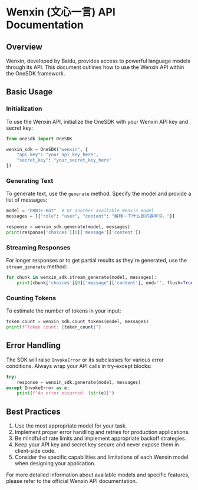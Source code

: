 
# Wenxin (文心一言) API Documentation

## Overview

Wenxin, developed by Baidu, provides access to powerful language models through its API. This document outlines how to use the Wenxin API within the OneSDK framework.

## Basic Usage

### Initialization

To use the Wenxin API, initialize the OneSDK with your Wenxin API key and secret key:

```python
from onesdk import OneSDK

wenxin_sdk = OneSDK("wenxin", {
    "api_key": "your_api_key_here",
    "secret_key": "your_secret_key_here"
})
```

### Generating Text

To generate text, use the `generate` method. Specify the model and provide a list of messages:

```python
model = "ERNIE-Bot"  # Or another available Wenxin model
messages = [{"role": "user", "content": "解释一下什么是机器学习。"}]

response = wenxin_sdk.generate(model, messages)
print(response['choices'][0]['message']['content'])
```

### Streaming Responses

For longer responses or to get partial results as they're generated, use the `stream_generate` method:

```python
for chunk in wenxin_sdk.stream_generate(model, messages):
    print(chunk['choices'][0]['message']['content'], end='', flush=True)
```

### Counting Tokens

To estimate the number of tokens in your input:

```python
token_count = wenxin_sdk.count_tokens(model, messages)
print(f"Token count: {token_count}")
```

## Error Handling

The SDK will raise `InvokeError` or its subclasses for various error conditions. Always wrap your API calls in try-except blocks:

```python
try:
    response = wenxin_sdk.generate(model, messages)
except InvokeError as e:
    print(f"An error occurred: {str(e)}")
```

## Best Practices

1. Use the most appropriate model for your task.
2. Implement proper error handling and retries for production applications.
3. Be mindful of rate limits and implement appropriate backoff strategies.
4. Keep your API key and secret key secure and never expose them in client-side code.
5. Consider the specific capabilities and limitations of each Wenxin model when designing your application.

For more detailed information about available models and specific features, please refer to the official Wenxin API documentation.
